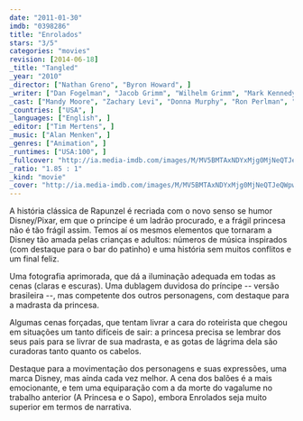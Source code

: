 ```yaml
---
date: "2011-01-30"
imdb: "0398286"
title: "Enrolados"
stars: "3/5"
categories: "movies"
revision: [2014-06-18]
_title: "Tangled"
_year: "2010"
_director: ["Nathan Greno", "Byron Howard", ]
_writer: ["Dan Fogelman", "Jacob Grimm", "Wilhelm Grimm", "Mark Kennedy", "Dean Wellins", ]
_cast: ["Mandy Moore", "Zachary Levi", "Donna Murphy", "Ron Perlman", "M.C. Gainey", "Jeffrey Tambor", "Brad Garrett", "Paul F. Tompkins", "Richard Kiel", ]
_countries: ["USA", ]
_languages: ["English", ]
_editor: ["Tim Mertens", ]
_music: ["Alan Menken", ]
_genres: ["Animation", ]
_runtimes: ["USA:100", ]
_fullcover: "http://ia.media-imdb.com/images/M/MV5BMTAxNDYxMjg0MjNeQTJeQWpwZ15BbWU3MDcyNTk2OTM@.jpg"
_ratio: "1.85 : 1"
_kind: "movie"
_cover: "http://ia.media-imdb.com/images/M/MV5BMTAxNDYxMjg0MjNeQTJeQWpwZ15BbWU3MDcyNTk2OTM@._V1._SX94_SY140_.jpg"
---
```

A história clássica de Rapunzel é recriada com o novo senso se humor Disney/Pixar, em que o príncipe é um ladrão procurado, e a frágil princesa não é tão frágil assim. Temos aí os mesmos elementos que tornaram a Disney tão amada pelas crianças e adultos: números de música inspirados (com destaque para o bar do patinho) e uma história sem muitos conflitos e um final feliz.

Uma fotografia aprimorada, que dá a iluminação adequada em todas as cenas (claras e escuras). Uma dublagem duvidosa do príncipe -- versão brasileira --, mas competente dos outros personagens, com destaque para a madrasta da princesa.

Algumas cenas forçadas, que tentam livrar a cara do roteirista que chegou em situações um tanto difíceis de sair: a princesa precisa se lembrar dos seus pais para se livrar de sua madrasta, e as gotas de lágrima dela são curadoras tanto quanto os cabelos.

Destaque para a movimentação dos personagens e suas expressões, uma marca Disney, mas ainda cada vez melhor. A cena dos balões é a mais emocionante, e tem uma equiparação com a da morte do vagalume no trabalho anterior (A Princesa e o Sapo), embora Enrolados seja muito superior em termos de narrativa.
